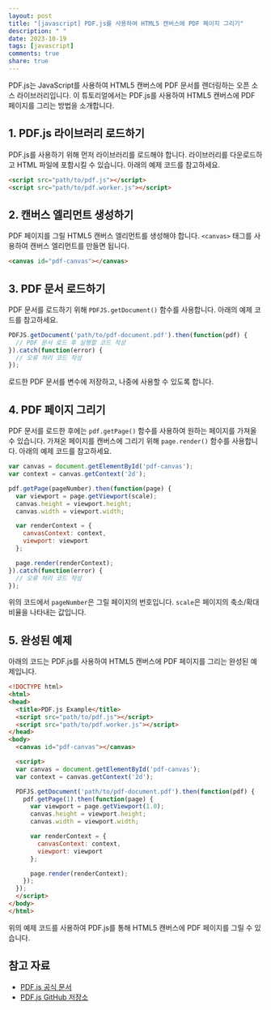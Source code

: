 ```yaml
---
layout: post
title: "[javascript] PDF.js를 사용하여 HTML5 캔버스에 PDF 페이지 그리기"
description: " "
date: 2023-10-19
tags: [javascript]
comments: true
share: true
---
```


PDF.js는 JavaScript를 사용하여 HTML5 캔버스에 PDF 문서를 렌더링하는 오픈 소스 라이브러리입니다. 이 튜토리얼에서는 PDF.js를 사용하여 HTML5 캔버스에 PDF 페이지를 그리는 방법을 소개합니다.

## 1. PDF.js 라이브러리 로드하기

PDF.js를 사용하기 위해 먼저 라이브러리를 로드해야 합니다. 라이브러리를 다운로드하고 HTML 파일에 포함시킬 수 있습니다. 아래의 예제 코드를 참고하세요.

```html
<script src="path/to/pdf.js"></script>
<script src="path/to/pdf.worker.js"></script>
```

## 2. 캔버스 엘리먼트 생성하기

PDF 페이지를 그릴 HTML5 캔버스 엘리먼트를 생성해야 합니다. `<canvas>` 태그를 사용하여 캔버스 엘리먼트를 만들면 됩니다.

```html
<canvas id="pdf-canvas"></canvas>
```

## 3. PDF 문서 로드하기

PDF 문서를 로드하기 위해 `PDFJS.getDocument()` 함수를 사용합니다. 아래의 예제 코드를 참고하세요.

```javascript
PDFJS.getDocument('path/to/pdf-document.pdf').then(function(pdf) {
  // PDF 문서 로드 후 실행할 코드 작성
}).catch(function(error) {
  // 오류 처리 코드 작성
});
```

로드한 PDF 문서를 변수에 저장하고, 나중에 사용할 수 있도록 합니다.

## 4. PDF 페이지 그리기

PDF 문서를 로드한 후에는 `pdf.getPage()` 함수를 사용하여 원하는 페이지를 가져올 수 있습니다. 가져온 페이지를 캔버스에 그리기 위해 `page.render()` 함수를 사용합니다. 아래의 예제 코드를 참고하세요.

```javascript
var canvas = document.getElementById('pdf-canvas');
var context = canvas.getContext('2d');

pdf.getPage(pageNumber).then(function(page) {
  var viewport = page.getViewport(scale);
  canvas.height = viewport.height;
  canvas.width = viewport.width;

  var renderContext = {
    canvasContext: context,
    viewport: viewport
  };

  page.render(renderContext);
}).catch(function(error) {
  // 오류 처리 코드 작성
});
```

위의 코드에서 `pageNumber`은 그릴 페이지의 번호입니다. `scale`은 페이지의 축소/확대 비율을 나타내는 값입니다.

## 5. 완성된 예제

아래의 코드는 PDF.js를 사용하여 HTML5 캔버스에 PDF 페이지를 그리는 완성된 예제입니다.

```html
<!DOCTYPE html>
<html>
<head>
  <title>PDF.js Example</title>
  <script src="path/to/pdf.js"></script>
  <script src="path/to/pdf.worker.js"></script>
</head>
<body>
  <canvas id="pdf-canvas"></canvas>

  <script>
  var canvas = document.getElementById('pdf-canvas');
  var context = canvas.getContext('2d');

  PDFJS.getDocument('path/to/pdf-document.pdf').then(function(pdf) {
    pdf.getPage(1).then(function(page) {
      var viewport = page.getViewport(1.0);
      canvas.height = viewport.height;
      canvas.width = viewport.width;

      var renderContext = {
        canvasContext: context,
        viewport: viewport
      };

      page.render(renderContext);
    });
  });
  </script>
</body>
</html>
```

위의 예제 코드를 사용하여 PDF.js를 통해 HTML5 캔버스에 PDF 페이지를 그릴 수 있습니다.

## 참고 자료

- [PDF.js 공식 문서](https://mozilla.github.io/pdf.js/)
- [PDF.js GitHub 저장소](https://github.com/mozilla/pdf.js/)